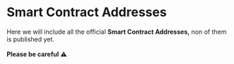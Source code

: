 # Smart Contract Addresses

Here we will include all the official **Smart Contract Addresses,** non of them is published yet.\
\
**Please be careful** :warning:
